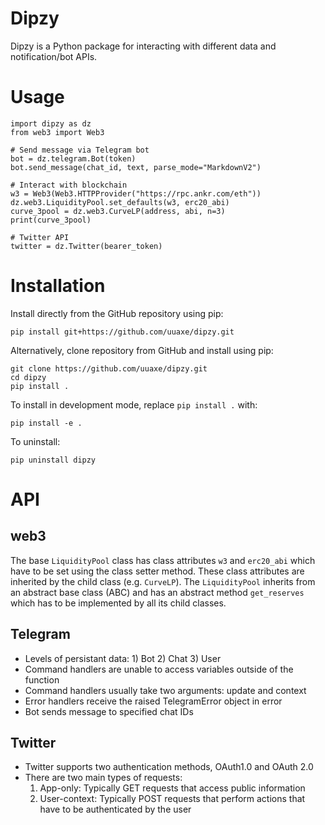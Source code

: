 # Dipzy

Dipzy is a Python package for interacting with different data and notification/bot APIs.

# Usage

```
import dipzy as dz
from web3 import Web3

# Send message via Telegram bot 
bot = dz.telegram.Bot(token)
bot.send_message(chat_id, text, parse_mode="MarkdownV2")

# Interact with blockchain
w3 = Web3(Web3.HTTPProvider("https://rpc.ankr.com/eth"))
dz.web3.LiquidityPool.set_defaults(w3, erc20_abi)
curve_3pool = dz.web3.CurveLP(address, abi, n=3)
print(curve_3pool)

# Twitter API
twitter = dz.Twitter(bearer_token)
```

# Installation

Install directly from the GitHub repository using pip:

```
pip install git+https://github.com/uuaxe/dipzy.git
```

Alternatively, clone repository from GitHub and install using pip:

```
git clone https://github.com/uuaxe/dipzy.git
cd dipzy
pip install .
```

To install in development mode, replace `pip install .` with:
```
pip install -e .
```

To uninstall:

```
pip uninstall dipzy
```

# API

## web3

The base `LiquidityPool` class has class attributes `w3` and `erc20_abi` which have to be set using the class setter method. These class attributes are inherited by the child class (e.g. `CurveLP`). The `LiquidityPool` inherits from an abstract base class (ABC) and has an abstract method `get_reserves` which has to be implemented by all its child classes. 

## Telegram

- Levels of persistant data: 1) Bot 2) Chat 3) User
- Command handlers are unable to access variables outside of the function
- Command handlers usually take two arguments: update and context
- Error handlers receive the raised TelegramError object in error
- Bot sends message to specified chat IDs

## Twitter

- Twitter supports two authentication methods, OAuth1.0 and OAuth 2.0
- There are two main types of requests:
    1) App-only: Typically GET requests that access public information
    2) User-context: Typically POST requests that perform actions that have to be authenticated by the user
